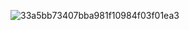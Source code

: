 ![33a5bb73407bba981f10984f03f01ea3](https://user-images.githubusercontent.com/117497190/200142061-d4fe645e-5605-40b6-8b2a-2ac263768138.jpg)
